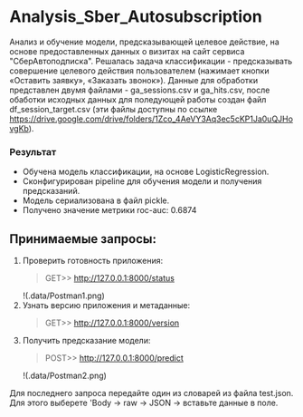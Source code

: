 # Analysis_Sber_Autosubscription
Анализ и обучение модели, предсказывающей целевое действие, на основе предоставленных данных о визитах на сайт сервиса "СберАвтоподписка". Решалась задача классификации - предсказывать совершение целевого действия пользователем (нажимает кнопки «Оставить заявку», «Заказать звонок»). Данные для обработки представлен двумя файлами - ga_sessions.csv и ga_hits.csv, после обаботки исходных данных для поледующей работы создан файл df_session_target.csv (эти файлы доступны по ссылке https://drive.google.com/drive/folders/1Zco_4AeVY3Aq3ec5cKP1Ja0uQJHovgKb).

### Результат
- Обучена модель классификации, на основе LogisticRegression.
- Сконфигурирован pipeline для обучения модели и получения предсказаний.
- Модель сериализована в файл pickle.
- Получено значение метрики roc-auc: 0.6874

## Принимаемые запросы:
1. Проверить готовность приложения:<br><blockquote>GET>> http://127.0.0.1:8000/status</blockquote>
!(.data/Postman1.png)
2. Узнать версию приложения и метаданные:<br><blockquote>GET>> http://127.0.0.1:8000/version</blockquote>
3. Получить предсказание модели:<br><blockquote>POST>> http://127.0.0.1:8000/predict<br></blockquote>
!(.data/Postman2.png)

Для последнего запроса передайте один из словарей из файла test.json. Для этого выберете 'Body -> raw -> JSON -> вставьте данные в поле.